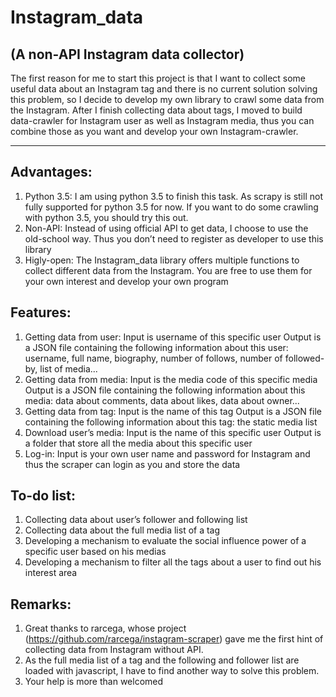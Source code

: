 Instagram_data 
============================================================
(A non-API Instagram data collector)
---------

The first reason for me to start this project is that I want to collect some useful data about an Instagram tag and there is no current solution solving this problem, so I decide to develop my own library to crawl some data from the Instagram.
After I finish collecting data about tags, I moved to build data-crawler for Instagram user as well as Instagram media, thus you can combine those as you want and develop your own Instagram-crawler.

----------
Advantages:
---------
1.	Python 3.5: I am using python 3.5 to finish this task. As scrapy is still not fully supported for python 3.5 for now. If you want to do some crawling with python 3.5, you should try this out.
2.	Non-API: Instead of using official API to get data, I choose to use the old-school way. Thus you don’t need to register as developer to use this library
3.	Higly-open: The Instagram_data library offers multiple functions to collect different data from the Instagram. You are free to use them for your own interest and develop your own program

Features:
---------
1.	Getting data from user:
Input is username of this specific user
Output is a JSON file containing the following information about this user: username, full name, biography, number of follows, number of followed-by, list of media... 
2.	Getting data from media:
Input is the media code of this specific media
Output is a JSON file containing the following information about this media: data about comments, data about likes, data about owner...
3.	Getting data from tag:
Input is the name of this tag
Output is a JSON file containing the following information about this tag: the static media list
4.	Download user’s media:
Input is the name of this specific user
Output is a folder that store all the media about this specific user
5.	Log-in:
Input is your own user name and password for Instagram and thus the scraper can login as you and store the data

To-do list:
---------
1.	Collecting data about user’s follower and following list
2.	Collecting data about the full media list of a tag
3.	Developing a mechanism to evaluate the social influence power of a specific user based on his medias
4.	Developing a mechanism to filter all the tags about a user to find out his interest area

Remarks:
---------
1. Great thanks to rarcega, whose project (https://github.com/rarcega/instagram-scraper) gave me the first hint of collecting data from Instagram without API.
2. As the full media list of a tag and the following and follower list are loaded with javascript, I have to find another way to solve this problem.
3. Your help is more than welcomed

